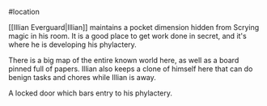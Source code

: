 #location 

[[Illian Everguard|Illian]] maintains a pocket dimension hidden from Scrying magic in his room. It is a good place to get work done in secret, and it's where he is developing his phylactery.

There is a big map of the entire known world here, as well as a board pinned full of papers. Illian also keeps a clone of himself here that can do benign tasks and chores while Illian is away.

A locked door which bars entry to his phylactery.